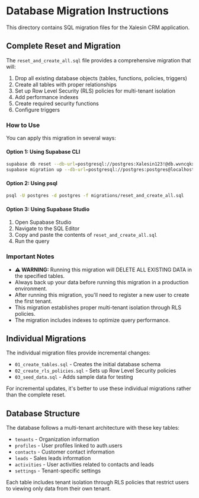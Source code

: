 # Database Migration Instructions

This directory contains SQL migration files for the Xalesin CRM application.

## Complete Reset and Migration

The `reset_and_create_all.sql` file provides a comprehensive migration that will:

1. Drop all existing database objects (tables, functions, policies, triggers)
2. Create all tables with proper relationships
3. Set up Row Level Security (RLS) policies for multi-tenant isolation
4. Add performance indexes
5. Create required security functions
6. Configure triggers

### How to Use

You can apply this migration in several ways:

#### Option 1: Using Supabase CLI

```bash
supabase db reset --db-url=postgresql://postgres:Xalesin123!@db.wvncqkxjfbtonfniybjg.supabase.co:5432/postgres
supabase migration up --db-url=postgresql://postgres:postgres@localhost:5432/postgres
```

#### Option 2: Using psql

```bash
psql -U postgres -d postgres -f migrations/reset_and_create_all.sql
```

#### Option 3: Using Supabase Studio

1. Open Supabase Studio
2. Navigate to the SQL Editor
3. Copy and paste the contents of `reset_and_create_all.sql`
4. Run the query

### Important Notes

- **⚠️ WARNING:** Running this migration will DELETE ALL EXISTING DATA in the specified tables.
- Always back up your data before running this migration in a production environment.
- After running this migration, you'll need to register a new user to create the first tenant.
- This migration establishes proper multi-tenant isolation through RLS policies.
- The migration includes indexes to optimize query performance.

## Individual Migrations

The individual migration files provide incremental changes:

- `01_create_tables.sql` - Creates the initial database schema
- `02_create_rls_policies.sql` - Sets up Row Level Security policies
- `03_seed_data.sql` - Adds sample data for testing

For incremental updates, it's better to use these individual migrations rather than the complete reset.

## Database Structure

The database follows a multi-tenant architecture with these key tables:

- `tenants` - Organization information
- `profiles` - User profiles linked to auth.users
- `contacts` - Customer contact information
- `leads` - Sales leads information
- `activities` - User activities related to contacts and leads
- `settings` - Tenant-specific settings

Each table includes tenant isolation through RLS policies that restrict users to viewing only data from their own tenant.
